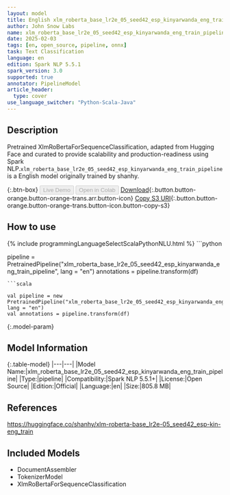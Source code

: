 ```yaml
---
layout: model
title: English xlm_roberta_base_lr2e_05_seed42_esp_kinyarwanda_eng_train_pipeline pipeline XlmRoBertaForSequenceClassification from shanhy
author: John Snow Labs
name: xlm_roberta_base_lr2e_05_seed42_esp_kinyarwanda_eng_train_pipeline
date: 2025-02-03
tags: [en, open_source, pipeline, onnx]
task: Text Classification
language: en
edition: Spark NLP 5.5.1
spark_version: 3.0
supported: true
annotator: PipelineModel
article_header:
  type: cover
use_language_switcher: "Python-Scala-Java"
---
```


## Description

Pretrained XlmRoBertaForSequenceClassification, adapted from Hugging Face and curated to provide scalability and production-readiness using Spark NLP.`xlm_roberta_base_lr2e_05_seed42_esp_kinyarwanda_eng_train_pipeline` is a English model originally trained by shanhy.

{:.btn-box}
<button class="button button-orange" disabled>Live Demo</button>
<button class="button button-orange" disabled>Open in Colab</button>
[Download](https://s3.amazonaws.com/auxdata.johnsnowlabs.com/public/models/xlm_roberta_base_lr2e_05_seed42_esp_kinyarwanda_eng_train_pipeline_en_5.5.1_3.0_1738621139208.zip){:.button.button-orange.button-orange-trans.arr.button-icon}
[Copy S3 URI](s3://auxdata.johnsnowlabs.com/public/models/xlm_roberta_base_lr2e_05_seed42_esp_kinyarwanda_eng_train_pipeline_en_5.5.1_3.0_1738621139208.zip){:.button.button-orange.button-orange-trans.button-icon.button-copy-s3}

## How to use



<div class="tabs-box" markdown="1">
{% include programmingLanguageSelectScalaPythonNLU.html %}
```python

pipeline = PretrainedPipeline("xlm_roberta_base_lr2e_05_seed42_esp_kinyarwanda_eng_train_pipeline", lang = "en")
annotations =  pipeline.transform(df)   

```
```scala

val pipeline = new PretrainedPipeline("xlm_roberta_base_lr2e_05_seed42_esp_kinyarwanda_eng_train_pipeline", lang = "en")
val annotations = pipeline.transform(df)

```
</div>

{:.model-param}
## Model Information

{:.table-model}
|---|---|
|Model Name:|xlm_roberta_base_lr2e_05_seed42_esp_kinyarwanda_eng_train_pipeline|
|Type:|pipeline|
|Compatibility:|Spark NLP 5.5.1+|
|License:|Open Source|
|Edition:|Official|
|Language:|en|
|Size:|805.8 MB|

## References

https://huggingface.co/shanhy/xlm-roberta-base_lr2e-05_seed42_esp-kin-eng_train

## Included Models

- DocumentAssembler
- TokenizerModel
- XlmRoBertaForSequenceClassification